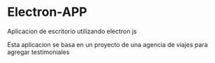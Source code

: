 # Electron-APP
Aplicacion de escritorio utilizando electron js

Esta aplicacion se basa en un proyecto de una agencia de viajes para agregar testimoniales
